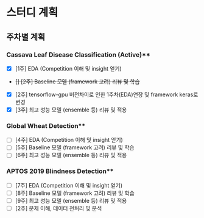 # 스터디 계획

## 주차별 계획
### Cassava Leaf Disease Classification (Active)**

- [x] [1주] EDA (Competition 이해 및 insight 얻기)
- ~~[] [2주] Baseline 모델 (framework 고려) 리뷰 및 학습~~
- [x] [2주] tensorflow-gpu 버전차이로 인한 1주차(EDA)연장 및 framework keras로 변경 
- [x] [3주] 최고 성능 모델 (ensemble 등) 리뷰 및 적용

### Global Wheat Detection**

- [ ] [4주] EDA (Competition 이해 및 insight 얻기)
- [ ] [5주] Baseline 모델 (framework 고려) 리뷰 및 학습
- [ ] [6주] 최고 성능 모델 (ensemble 등) 리뷰 및 적용

### APTOS 2019 Blindness Detection**

- [ ] [7주] EDA (Competition 이해 및 insight 얻기)
- [ ] [8주] Baseline 모델 (framework 고려) 리뷰 및 학습
- [ ] [9주] 최고 성능 모델 (ensemble 등) 리뷰 및 적용
- [ ]  [2주] 문제 이해, 데이터 전처리 및 분석
